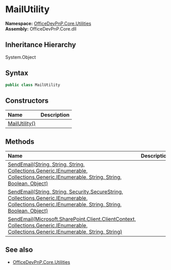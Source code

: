 # MailUtility
  

**Namespace:** [OfficeDevPnP.Core.Utilities](OfficeDevPnP.Core.Utilities.md)  
**Assembly:** OfficeDevPnP.Core.dll  
## Inheritance Hierarchy
System.Object  
## Syntax
```C#
public class MailUtility
```
## Constructors
|**Name**|**Description**|
|:-----|:-----|
| [MailUtility()](OfficeDevPnP.Core.Utilities.MailUtility.Constructor1details.md) | 
## Methods
|**Name**|**Description**|
|:-----|:-----|
| [SendEmail(String, String, String, Collections.Generic.IEnumerable<String>, Collections.Generic.IEnumerable<String>, String, String, Boolean, Object)](OfficeDevPnP.Core.Utilities.MailUtility.SendEmailStringStringStringCollections.Generic.IEnumerable<String>Collections.Generic.IEnumerable<String>StringStringBooleanObject.md) | 
| [SendEmail(String, String, Security.SecureString, Collections.Generic.IEnumerable<String>, Collections.Generic.IEnumerable<String>, String, String, Boolean, Object)](OfficeDevPnP.Core.Utilities.MailUtility.SendEmailStringStringSecurity.SecureStringCollections.Generic.IEnumerable<String>Collections.Generic.IEnumerable<String>StringStringBooleanObject.md) | 
| [SendEmail(Microsoft.SharePoint.Client.ClientContext, Collections.Generic.IEnumerable<String>, Collections.Generic.IEnumerable<String>, String, String)](OfficeDevPnP.Core.Utilities.MailUtility.SendEmailMicrosoft.SharePoint.Client.ClientContextCollections.Generic.IEnumerable<String>Collections.Generic.IEnumerable<String>StringString.md) | 
## See also
- [OfficeDevPnP.Core.Utilities](OfficeDevPnP.Core.Utilities.md)
